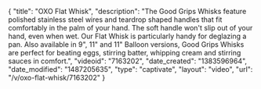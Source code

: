 {
    "title": "OXO Flat Whisk",
    "description": "The Good Grips Whisks feature polished stainless steel wires and teardrop shaped handles that fit comfortably in the palm of your hand. The soft handle won't slip out of your hand, even when wet. Our Flat Whisk is particularly handy for deglazing a pan. Also available in 9\", 11\" and 11\" Balloon versions, Good Grips Whisks are perfect for beating eggs, stirring batter, whipping cream and stirring sauces in comfort.",
    "videoid": "7163202",
    "date_created": "1383596964",
    "date_modified": "1487205635",
    "type": "captivate",
    "layout": "video",
    "url": "\/v\/oxo-flat-whisk\/7163202"
}